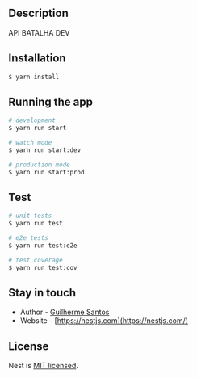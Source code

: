 ## Description

API BATALHA DEV

## Installation

```bash
$ yarn install
```

## Running the app

```bash
# development
$ yarn run start

# watch mode
$ yarn run start:dev

# production mode
$ yarn run start:prod
```

## Test

```bash
# unit tests
$ yarn run test

# e2e tests
$ yarn run test:e2e

# test coverage
$ yarn run test:cov
```

## Stay in touch

- Author - [Guilherme Santos](http://guilhermesantos.surge.sh/)
- Website - [https://nestjs.com](https://nestjs.com/)

## License

Nest is [MIT licensed](LICENSE).
